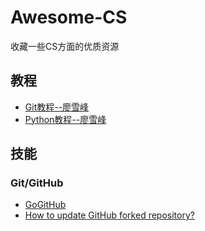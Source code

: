 # Awesome-CS
收藏一些CS方面的优质资源

## 教程
* [Git教程--廖雪峰](http://www.liaoxuefeng.com/wiki/0013739516305929606dd18361248578c67b8067c8c017b000)
* [Python教程--廖雪峰](http://www.liaoxuefeng.com/wiki/0014316089557264a6b348958f449949df42a6d3a2e542c000)

## 技能
### Git/GitHub
* [GoGitHub](http://www.worldhello.net/gotgithub/)
* [How to update GitHub forked repository?](http://stackoverflow.com/a/7244456)

